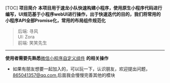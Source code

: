 



[TOC]
**项目简介**
**本项目用于速龙小队快速构建小程序，使用原生小程序代码进行编写，UI规范基于小程序webUI进行操作，出于快速迭代的目的，我们将常用的小程序API全部Promise化，常用的布局组件规范化**

> 后端:  寻风  
> UI: Zora  
> 前端: 笑笑先生   

***
 
**使用者需要先熟悉**[微信小程序自定义组件](https://developers.weixin.qq.com/miniprogram/dev/framework/custom-component/) **的相关操作**


<!-- ###  UI规范 -->


  
  <!-- # 目录
    ## 功能组件
    ### 图片上传
    1. 核心逻辑 小程序图片上传只能一张一张的上传，这是无法修改的，但是我们可以通过Promise，所有图片都上传完了之后统一再处理，此处利用了Promise.all
     ### 使用微信自带的地址
    2. 需要通过getSetting提前获取授权判断是否同意获取地址
    3. 不同意则用wx.openSetting,该接口需要用button触发,有两种方式,open-type,还有一种是点击后 就可以触发openSetting, -->



* 如果有朋友想要一起加入的，可以玩一下，认识朋友，欢迎提出问题，865041357@qq.com,后面我会慢慢完善其他的模块

